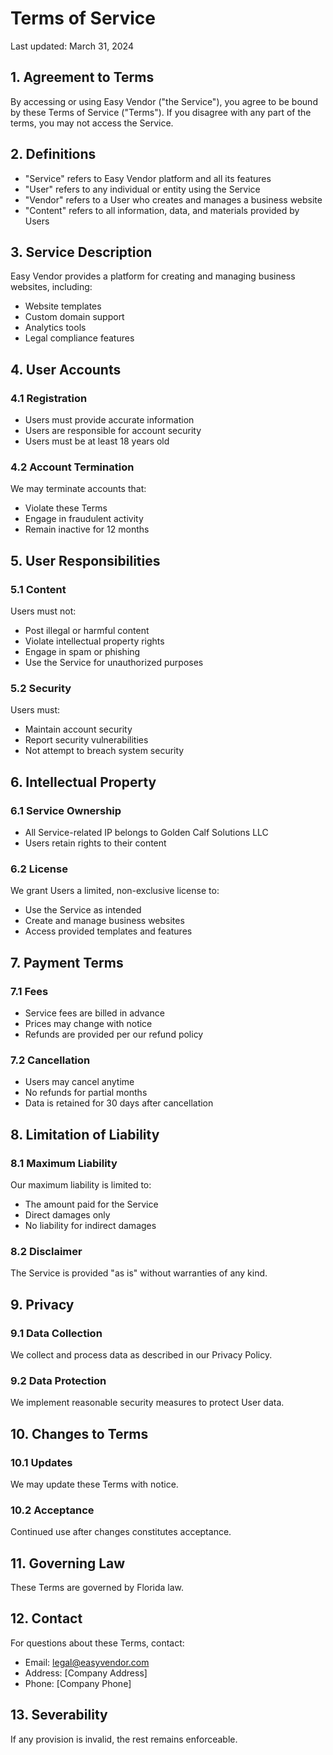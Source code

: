 # Terms of Service

Last updated: March 31, 2024

## 1. Agreement to Terms

By accessing or using Easy Vendor ("the Service"), you agree to be bound by these Terms of Service ("Terms"). If you disagree with any part of the terms, you may not access the Service.

## 2. Definitions

- "Service" refers to Easy Vendor platform and all its features
- "User" refers to any individual or entity using the Service
- "Vendor" refers to a User who creates and manages a business website
- "Content" refers to all information, data, and materials provided by Users

## 3. Service Description

Easy Vendor provides a platform for creating and managing business websites, including:

- Website templates
- Custom domain support
- Analytics tools
- Legal compliance features

## 4. User Accounts

### 4.1 Registration

- Users must provide accurate information
- Users are responsible for account security
- Users must be at least 18 years old

### 4.2 Account Termination

We may terminate accounts that:
- Violate these Terms
- Engage in fraudulent activity
- Remain inactive for 12 months

## 5. User Responsibilities

### 5.1 Content

Users must not:
- Post illegal or harmful content
- Violate intellectual property rights
- Engage in spam or phishing
- Use the Service for unauthorized purposes

### 5.2 Security

Users must:
- Maintain account security
- Report security vulnerabilities
- Not attempt to breach system security

## 6. Intellectual Property

### 6.1 Service Ownership

- All Service-related IP belongs to Golden Calf Solutions LLC
- Users retain rights to their content

### 6.2 License

We grant Users a limited, non-exclusive license to:
- Use the Service as intended
- Create and manage business websites
- Access provided templates and features

## 7. Payment Terms

### 7.1 Fees

- Service fees are billed in advance
- Prices may change with notice
- Refunds are provided per our refund policy

### 7.2 Cancellation

- Users may cancel anytime
- No refunds for partial months
- Data is retained for 30 days after cancellation

## 8. Limitation of Liability

### 8.1 Maximum Liability

Our maximum liability is limited to:
- The amount paid for the Service
- Direct damages only
- No liability for indirect damages

### 8.2 Disclaimer

The Service is provided "as is" without warranties of any kind.

## 9. Privacy

### 9.1 Data Collection

We collect and process data as described in our Privacy Policy.

### 9.2 Data Protection

We implement reasonable security measures to protect User data.

## 10. Changes to Terms

### 10.1 Updates

We may update these Terms with notice.

### 10.2 Acceptance

Continued use after changes constitutes acceptance.

## 11. Governing Law

These Terms are governed by Florida law.

## 12. Contact

For questions about these Terms, contact:
- Email: legal@easyvendor.com
- Address: [Company Address]
- Phone: [Company Phone]

## 13. Severability

If any provision is invalid, the rest remains enforceable. 